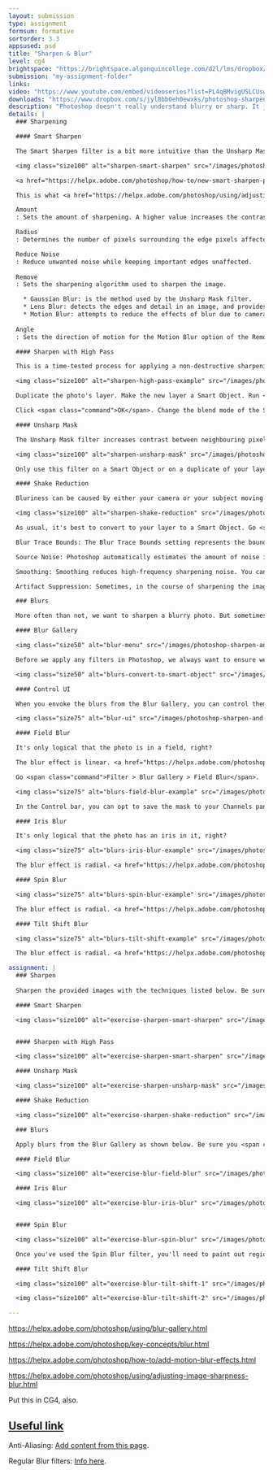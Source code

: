 ```yaml
---
layout: submission
type: assignment
formsum: formative
sortorder: 3.3
appsused: psd
title: "Sharpen & Blur"
level: cg4
brightspace: "https://brightspace.algonquincollege.com/d2l/lms/dropbox/user/folder_submit_files.d2l?db=189391&grpid=0&isprv=0&bp=0&ou=227625"
submission: "my-assignment-folder"
links:
video: "https://www.youtube.com/embed/videoseries?list=PL4qBMvigUSLCUswI9YXYxaFu9nKSO0a1o"
downloads: "https://www.dropbox.com/s/jyl8bb0eh0ewxks/photoshop-sharpen-and-blur.zip?dl=1"
description: "Photoshop doesn't really understand blurry or sharp. It just sees more or less contrast between pixels. It uses different algorithms in its blurring and sharpening tools to achieve its ends. Yeah. Algorithms."
details: |
  ### Sharpening

  #### Smart Sharpen

  The Smart Sharpen filter is a bit more intuitive than the Unsharp Mask filter. There are controls for highlights and shadow areas which give you more control.

  <img class="size100" alt="sharpen-smart-sharpen" src="/images/photoshop-sharpen-and-blur/sharpen-smart-sharpen.jpg">

  <a href="https://helpx.adobe.com/photoshop/how-to/new-smart-sharpen-photoshop.html" target="_blank" title="Adobe's video tutorial on the Smart Sharpen filter.">Video tutorial</a> on the Smart Sharpen filter.

  This is what <a href="https://helpx.adobe.com/photoshop/using/adjusting-image-sharpness-blur.html" target="_blank" title="Adobe's support page for Smart Sharpen">Adobe</a> has to say about the its settings:

  Amount
  : Sets the amount of sharpening. A higher value increases the contrast between edge pixels, giving the appearance of greater sharpness.

  Radius
  : Determines the number of pixels surrounding the edge pixels affected by the sharpening. The greater the radius value, the wider the edge effects and the more obvious the sharpening.

  Reduce Noise
  : Reduce unwanted noise while keeping important edges unaffected.
  
  Remove
  : Sets the sharpening algorithm used to sharpen the image.

    * Gaussian Blur: is the method used by the Unsharp Mask filter.
    * Lens Blur: detects the edges and detail in an image, and provides finer sharpening of detail and reduced sharpening halos.
    * Motion Blur: attempts to reduce the effects of blur due to camera or subject movement. Set the Angle control if you choose Motion Blur.
  
  Angle
  : Sets the direction of motion for the Motion Blur option of the Remove control.

  #### Sharpen with High Pass

  This is a time-tested process for applying a non-destructive sharpening effect to a photo. It can also be applied to a selected area of a photo with the help of a mask.

  <img class="size100" alt="sharpen-high-pass-example" src="/images/photoshop-sharpen-and-blur/sharpen-high-pass-example.jpg">

  Duplicate the photo's layer. Make the new layer a Smart Object. Run <span class="command">Filter > Other > High Pass...</span> on the Smart Object. Dial up the settings until you start to see colour through the grey. Back it off only until the colour is gone.

  Click <span class="command">OK</span>. Change the blend mode of the Smart Object to <span class="command">Overlay</span>. Since you made the layer a Smart Object, you can double-click on the High Pass entry in your Layers panel to edit the High Pass settings after the fact.

  #### Unsharp Mask

  The Unsharp Mask filter increases contrast between neighbouring pixels. The radius setting determines the size of the area inside which the pixels will be compared. The Threshold settings determines how different the pixels need to be before they are affected by the filter. So, Threshold has a mitigating effect.

  <img class="size100" alt="sharpen-unsharp-mask" src="/images/photoshop-sharpen-and-blur/sharpen-unsharp-mask.jpg">

  Only use this filter on a Smart Object or on a duplicate of your layer. A Smart Object is better.

  #### Shake Reduction

  Bluriness can be caused by either your camera or your subject moving as you take your photo. The result is a motion blur of your subject.

  <img class="size100" alt="sharpen-shake-reduction" src="/images/photoshop-sharpen-and-blur/sharpen-shake-reduction.jpg">

  As usual, it's best to convert to your layer to a Smart Object. Go <span class="command">Filter > Sharpen > Shake Reduction...</span>. This is what <a href="https://helpx.adobe.com/photoshop/using/reduce-camera-shake-induced-blurring.html" target="_blank" title="Adobe's support page about the Shake Reduction filter.">Adobe</a> has to say about the filter.

  Blur Trace Bounds: The Blur Trace Bounds setting represents the bound size of the blur trace. You can adjust this value if necessary.

  Source Noise: Photoshop automatically estimates the amount of noise in the image. If necessary, select a different value (Auto/Low/Medium/High).

  Smoothing: Smoothing reduces high-frequency sharpening noise. You can move the slider to a value different from the default 30%. A low Smoothing setting is recommended.

  Artifact Suppression: Sometimes, in the course of sharpening the image, you may observe some noticeable noise artifacts.

  ### Blurs

  More often than not, we want to sharpen a blurry photo. But sometimes, intentionally blurring a photo can add drama, motion or a short depth of field to your composition. We'll explore all these effects and more in this exercise. There are a range of blurring tools available in Photoshop. The first we'll look at is the Blur Gallery.

  #### Blur Gallery

  <img class="size50" alt="blur-menu" src="/images/photoshop-sharpen-and-blur/blur-menu.jpg">

  Before we apply any filters in Photoshop, we always want to ensure we're working on a Smart Object. This will make it that the filters are non-desctructive. That means that the actual pixel data of the photo will not be touched. The filters on a Smart Object are kind of on their own layer, separate from the photo's pixels.

  <img class="size50" alt="blurs-convert-to-smart-object" src="/images/photoshop-sharpen-and-blur/blurs-convert-to-smart-object.jpg">

  #### Control UI

  When you envoke the blurs from the Blur Gallery, you can control them either from the on-screen controls or from the Control Bar along the top of the screen. These are the on-screen controls.

  <img class="size75" alt="blur-ui" src="/images/photoshop-sharpen-and-blur/blur-ui.jpg">

  #### Field Blur

  It's only logical that the photo is in a field, right?

  The blur effect is linear. <a href="https://helpx.adobe.com/photoshop/using/blur-gallery.html" target="_blank" title="Adobe's support page about Blur Gallery">Adobe</a>: Use Field Blur to build a gradient of blurs, by defining multiple blur points with different amounts of blur. Add multiple pins to the image and specify a blur amount for each pin. The final result is combined effect of all blur pins on the image. You can even add a pin outside the image, to apply the blur at corners.

  Go <span class="command">Filter > Blur Gallery > Field Blur</span>.

  <img class="size75" alt="blurs-field-blur-example" src="/images/photoshop-sharpen-and-blur/blurs-field-blur-example.jpg">

  In the Control bar, you can opt to save the mask to your Channels panel, in case you wish to apply the mask to something else in your composition.

  #### Iris Blur

  It's only logical that the photo has an iris in it, right?

  <img class="size75" alt="blurs-iris-blur-example" src="/images/photoshop-sharpen-and-blur/blurs-iris-blur-example.jpg">

  The blur effect is radial. <a href="https://helpx.adobe.com/photoshop/using/blur-gallery.html" target="_blank" title="Adobe's support page about Blur Gallery">Adobe</a>: Use the Iris blur to simulate a shallow depth-of-field effect to your picture, irrespective of the camera or lens used. You can also define multiple focus points, an effect almost impossible to achieve using traditional camera techniques.

  #### Spin Blur

  <img class="size75" alt="blurs-spin-blur-example" src="/images/photoshop-sharpen-and-blur/blurs-spin-blur-example.jpg">

  The blur effect is radial. <a href="https://helpx.adobe.com/photoshop/using/blur-gallery.html" target="_blank" title="Adobe's support page about Blur Gallery">Adobe</a>: Using the Spin Blur effect, you can rotate and blur the image around one or more points. The spin blur is a radial blur measured in degrees. Photoshop lets you work with center points, blur size and shape, and other settings, all while viewing a live preview of the changes.

  #### Tilt Shift Blur

  <img class="size75" alt="blurs-tilt-shift-example" src="/images/photoshop-sharpen-and-blur/blurs-tilt-shift-example.jpg">

  The blur effect is radial. <a href="https://helpx.adobe.com/photoshop/using/blur-gallery.html" target="_blank" title="Adobe's support page about Blur Gallery">Adobe</a>: Use the <a href="https://en.wikipedia.org/wiki/Tilt&ndash;shift_photography" target="_blank" title="Wikipedia's page on Tilt-Shift photography.">Tilt-Shift effect</a> to simulate an image taken with a tilt-shift lens. This special effect blur defines area of sharpness, and then fades to a blur at the edges. The Tilt-Shift effect can be used to simulate photos of miniature objects.

assignment: |
  ### Sharpen
  
  Sharpen the provided images with the techniques listed below. Be sure you <span class="command">Convert for Smart Filters</span> at the outset.

  #### Smart Sharpen

  <img class="size100" alt="exercise-sharpen-smart-sharpen" src="/images/photoshop-sharpen-and-blur/exercise-sharpen-smart-sharpen.jpg">


  #### Sharpen with High Pass

  <img class="size100" alt="exercise-sharpen-smart-sharpen" src="/images/photoshop-sharpen-and-blur/exercise-sharpen-high-pass.jpg">

  #### Unsharp Mask

  <img class="size100" alt="exercise-sharpen-unsharp-mask" src="/images/photoshop-sharpen-and-blur/exercise-sharpen-unsharp-mask.jpg">

  #### Shake Reduction

  <img class="size100" alt="exercise-sharpen-shake-reduction" src="/images/photoshop-sharpen-and-blur/exercise-sharpen-shake-reduction.jpg">

  ### Blurs

  Apply blurs from the Blur Gallery as shown below. Be sure you <span class="command">Convert for Smart Filters</span> at the outset.

  #### Field Blur

  <img class="size100" alt="exercise-blur-field-blur" src="/images/photoshop-sharpen-and-blur/exercise-blur-field-blur.jpg">

  #### Iris Blur

  <img class="size100" alt="exercise-blur-iris-blur" src="/images/photoshop-sharpen-and-blur/exercise-blur-iris-blur.jpg">


  #### Spin Blur

  <img class="size100" alt="exercise-blur-spin-blur" src="/images/photoshop-sharpen-and-blur/exercise-blur-spin-blur.jpg">

  Once you've used the Spin Blur filter, you'll need to paint out regions on the filter's mask. You want to make sure you don't blur the fender or the ground.

  #### Tilt Shift Blur

  <img class="size100" alt="exercise-blur-tilt-shift-1" src="/images/photoshop-sharpen-and-blur/exercise-blur-tilt-shift-1.jpg">

  <img class="size100" alt="exercise-blur-tilt-shift-2" src="/images/photoshop-sharpen-and-blur/exercise-blur-tilt-shift-2.jpg">

---
```

https://helpx.adobe.com/photoshop/using/blur-gallery.html

https://helpx.adobe.com/photoshop/key-concepts/blur.html

https://helpx.adobe.com/photoshop/how-to/add-motion-blur-effects.html

https://helpx.adobe.com/photoshop/using/adjusting-image-sharpness-blur.html

  Put this in CG4, also.

  ## <a href="https://helpx.adobe.com/photoshop/using/adjusting-image-sharpness-blur.html" target="_blank">Useful link</a>

  Anti-Aliasing: <a href="https://helpx.adobe.com/photoshop/key-concepts/aliasing-anti-aliasing.html" target="_blank" title="">Add content from this page</a>.

  Regular Blur filters: <a href="https://helpx.adobe.com/photoshop/using/filter-effects-reference.html#blur_filters" target="_blank" title="Submit your assignment on Brightspace.">Info here</a>.

